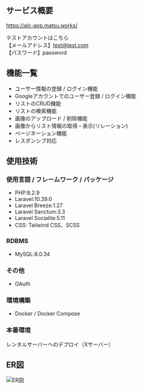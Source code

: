 ## サービス概要

https://alc-app.matsu.works/
  
テストアカウントはこちら  
【メールアドレス】test@test.com  
【パスワード】password

## 機能一覧
* ユーザー情報の登録 / ログイン機能
* Googleアカウントでのユーザー登録 / ログイン機能
* リストのCRUD機能
* リストの検索機能
* 画像のアップロード / 削除機能
* 画像からリスト情報の取得・表示(リレーション)
* ページネーション機能
* レスポンシブ対応
## 使用技術
### 使用言語 / フレームワーク / パッケージ
* PHP:8.2.9  
* Laravel:10.39.0  
* Laravel Breeze:1.27  
* Laravel Sanctum:3.3  
* Laravel Socialite:5.11  
* CSS: Tailwind CSS、SCSS
### RDBMS
* MySQL:8.0.34
### その他
* OAuth
### 環境構築
* Docker / Docker Compose
### 本番環境
レンタルサーバーへのデプロイ（Xサーバー） 
## ER図  
![ER図](https://private-user-images.githubusercontent.com/106914610/300263434-36a00469-4635-4769-a804-51c9a296cf6c.jpg?jwt=eyJhbGciOiJIUzI1NiIsInR5cCI6IkpXVCJ9.eyJpc3MiOiJnaXRodWIuY29tIiwiYXVkIjoicmF3LmdpdGh1YnVzZXJjb250ZW50LmNvbSIsImtleSI6ImtleTUiLCJleHAiOjE3MDY0NDY1MTcsIm5iZiI6MTcwNjQ0NjIxNywicGF0aCI6Ii8xMDY5MTQ2MTAvMzAwMjYzNDM0LTM2YTAwNDY5LTQ2MzUtNDc2OS1hODA0LTUxYzlhMjk2Y2Y2Yy5qcGc_WC1BbXotQWxnb3JpdGhtPUFXUzQtSE1BQy1TSEEyNTYmWC1BbXotQ3JlZGVudGlhbD1BS0lBVkNPRFlMU0E1M1BRSzRaQSUyRjIwMjQwMTI4JTJGdXMtZWFzdC0xJTJGczMlMkZhd3M0X3JlcXVlc3QmWC1BbXotRGF0ZT0yMDI0MDEyOFQxMjUwMTdaJlgtQW16LUV4cGlyZXM9MzAwJlgtQW16LVNpZ25hdHVyZT1kNDEyNzIyNWUyZmU5ZDNiNTUzNjRjYmM4NWZlODQxYjdhY2FkOWE5ZmE2ZjA4NWM4YWYyYjczY2M0OTU4OGI1JlgtQW16LVNpZ25lZEhlYWRlcnM9aG9zdCZhY3Rvcl9pZD0wJmtleV9pZD0wJnJlcG9faWQ9MCJ9.2Iz-Av14GV2yLybbbbbErnPH8Tq29geEx5gW7b9kAZY)
